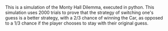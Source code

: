 This is a simulation of the Monty Hall Dilemma, executed in python.  This simulation uses 2000 trials to prove that the strategy of switching one's guess is a better strategy, with a 2/3 chance of winning the Car, as opposed to a 1/3 chance if the player chooses to stay with their original guess.
